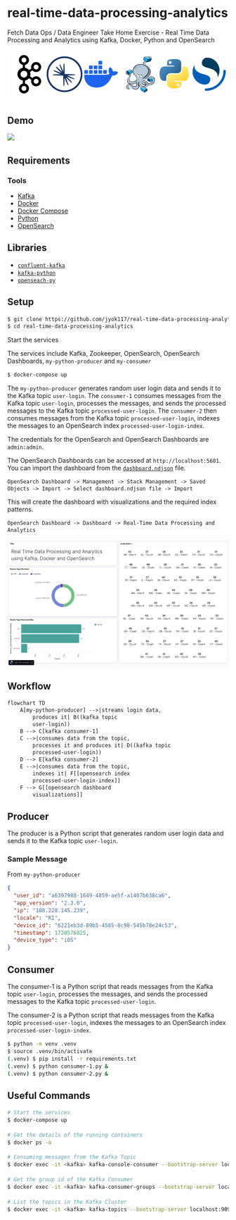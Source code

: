 # real-time-data-processing-analytics

Fetch Data Ops / Data Engineer Take Home Exercise - Real Time Data Processing and Analytics using Kafka, Docker, Python and OpenSearch

![](./assets/tools.png)

## Demo

![](./assets/demo.gif)

## Requirements

### Tools

- [Kafka](https://www.confluent.io/)
- [Docker](https://www.docker.com/)
- [Docker Compose](https://docs.docker.com/compose/)
- [Python](https://www.python.org/)
- [OpenSearch](https://opensearch.org/)

## Libraries

- [`confluent-kafka`](https://pypi.org/project/confluent-kafka/)
- [`kafka-python`](https://pypi.org/project/kafka-python/)
- [`openseach-py`](https://pypi.org/project/opensearch-py/)

## Setup

```bash
$ git clone https://github.com/jyok117/real-time-data-processing-analytics
$ cd real-time-data-processing-analytics
```

Start the services

The services include Kafka, Zookeeper, OpenSearch, OpenSearch Dashboards, `my-python-producer` and `my-consumer`

```bash
$ docker-compose up
```

The `my-python-producer` generates random user login data and sends it to the Kafka topic `user-login`. The `consumer-1` consumes messages from the Kafka topic `user-login`, processes the messages, and sends the processed messages to the Kafka topic `processed-user-login`. The `consumer-2` then consumes messages from the Kafka topic `processed-user-login`, indexes the messages to an OpenSearch index `processed-user-login-index`.

The credentials for the OpenSearch and OpenSearch Dashboards are `admin:admin`.

The OpenSearch Dashboards can be accessed at `http://localhost:5601`. You can import the dashboard from the [`dashboard.ndjson`](./assets/dashboard.ndjson) file.

```
OpenSearch Dashboard -> Management -> Stack Management -> Saved Objects -> Import -> Select dashboard.ndjson file -> Import
```

This will create the dashboard with visualizations and the required index patterns.

```
OpenSearch Dashboard -> Dashboard -> Real-Time Data Processing and Analytics
```

![](./assets/dashboard.png)

## Workflow

```mermaid
flowchart TD
    A[my-python-producer] -->|streams login data,
        produces it| B((kafka topic
        user-login))
    B --> C[kafka consumer-1]
    C -->|consumes data from the topic,
        processes it and produces it| D((kafka topic
        processed-user-login))
    D --> E[kafka consumer-2]
    E -->|consumes data from the topic,
        indexes it| F[[opensearch index
        processed-user-login-index]]
    F --> G[[opensearch dashboard
        visualizations]]
```

## Producer

The producer is a Python script that generates random user login data and sends it to the Kafka topic `user-login`.

### Sample Message

From `my-python-producer`

```json
{
  "user_id": "a6397988-1649-4859-ae5f-a1407b638ca6",
  "app_version": "2.3.0",
  "ip": "108.228.145.239",
  "locale": "RI",
  "device_id": "6221eb3d-89b5-4585-8c98-545b78e24c53",
  "timestamp": 1720576825,
  "device_type": "iOS"
}
```

## Consumer

The consumer-1 is a Python script that reads messages from the Kafka topic `user-login`, processes the messages, and sends the processed messages to the Kafka topic `processed-user-login`.

The consumer-2 is a Python script that reads messages from the Kafka topic `processed-user-login`, indexes the messages to an OpenSearch index `processed-user-login-index`.

```bash
$ python -m venv .venv
$ source .venv/bin/activate
(.venv) $ pip install -r requirements.txt
(.venv) $ python consumer-1.py &
(.venv) $ python consumer-2.py &
```

## Useful Commands

```bash
# Start the services
$ docker-compose up

# Get the details of the running containers
$ docker ps -a

# Consuming messages from the Kafka Topic
$ docker exec -it <kafka> kafka-console-consumer --bootstrap-server localhost:9092 --topic user-login --group my-app

# Get the group id of the Kafka Consumer
$ docker exec -it <kafka> kafka-consumer-groups --bootstrap-server localhost:9092 --list

# List the topics in the Kafka Cluster
$ docker exec -it <kafka> kafka-topics --bootstrap-server localhost:9092 --list
```
